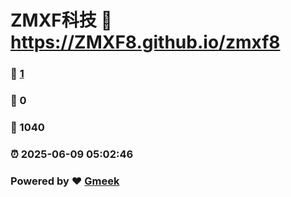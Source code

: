 # ZMXF科技 :link: https://ZMXF8.github.io/zmxf8 
### :page_facing_up: [1](https://ZMXF8.github.io/zmxf8/tag.html) 
### :speech_balloon: 0 
### :hibiscus: 1040 
### :alarm_clock: 2025-06-09 05:02:46 
### Powered by :heart: [Gmeek](https://github.com/Meekdai/Gmeek)
